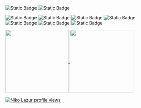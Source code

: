 ![Static Badge](https://img.shields.io/badge/Niko_Lazur-%230A66C2?style=social&logo=linkedin&logoColor=%230A66C2&labelColor=%23ffffff&color=blue)
![Static Badge](https://img.shields.io/badge/lazur.niko@gmail.com-%23EA4335?style=social&logo=gmail&logoColor=%23EA4335&labelColor=black)

![Static Badge](https://img.shields.io/badge/Javascript-%23F7DF1E?logo=javascript&logoColor=%23F7DF1E&labelColor=%23787777)
![Static Badge](https://img.shields.io/badge/Playwright-%232EAD33?logo=playwright&logoColor=%232EAD33&labelColor=white)
![Static Badge](https://img.shields.io/badge/Postman-%23ffffff?logo=postman&logoColor=%23FF6C37&labelColor=%23ffffff&&color=%23FF6C37)
![Static Badge](https://img.shields.io/badge/Cypress-%2369D3A7?logo=cypress&logoColor=%23557C94&labelColor=%23ffffff&color=%23557C94)
![Static Badge](https://img.shields.io/badge/Kali_Linux-black?logo=kalilinux&logoColor=%23557C94&labelColor=%23ffffff&color=%23363636)
![Static Badge](https://img.shields.io/badge/Burp_Suite-%23ffffff?logo=portswigger&logoColor=%23FF6633&labelColor=%23ffffff&&color=%23FF6633)
![Static Badge](https://img.shields.io/badge/Metasploit-%236D4C9F?logo=monster&logoColor=%230c3cfa&labelColor=%23ffffff&color=blue)



<a href="https://github.com/lazurniko/github-readme-stats">
  <img height=200 align="center" src="https://github-readme-stats.vercel.app/api?username=lazurniko" />
</a>
<a href="https://github.com/lazurniko/convoychat">
  <img height=200 align="center" src="https://github-readme-stats.vercel.app/api/top-langs?username=lazurniko&layout=compact&langs_count=8&card_width=320" />
</a>

[![Niko Lazur profile views](https://u8views.com/api/v1/github/profiles/74565339/views/day-week-month-total-count.svg)](https://u8views.com/github/LazurNiko)
